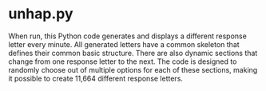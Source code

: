 # unhap.py

When run, this Python code generates and displays a different response letter every minute.
All generated letters have a common skeleton that defines their common basic structure.
There are also dynamic sections that change from one response letter to the next.
The code is designed to randomly choose out of multiple options for each of these sections,
making it possible to create 11,664 different response letters.

